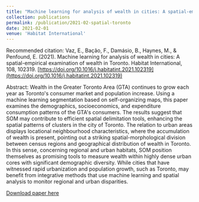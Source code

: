 ```yaml
---
title: "Machine learning for analysis of wealth in cities: A spatial-empirical examination of wealth in Toronto"
collection: publications
permalink: /publication/2021-02-spatial-toronto
date: 2021-02-01
venue: 'Habitat International'
---
```



Recommended citation: Vaz, E., Bação, F., Damásio, B., Haynes, M., & Penfound, E. (2021). Machine learning for analysis of wealth in cities: A spatial-empirical examination of wealth in Toronto. Habitat International, 108, 102319. [https://doi.org/10.1016/j.habitatint.2021.102319](https://doi.org/10.1016/j.habitatint.2021.102319)

Abstract: Wealth in the Greater Toronto Area (GTA) continues to grow each year as Toronto's consumer market and population increase. Using a machine learning segmentation based on self-organizing maps, this paper examines the demographics, socioeconomics, and expenditure consumption patterns of the GTA's consumers. The results suggest that SOM may contribute to efficient spatial delimitation tools, enhancing the spatial patterns of clusters in the city of Toronto. The relation to urban areas displays locational neighbourhood characteristics, where the accumulation of wealth is present, pointing out a striking spatial-morphological division between census regions and geographical distribution of wealth in Toronto. In this sense, concerning regional and urban habitats, SOM position themselves as promising tools to measure wealth within highly dense urban cores with significant demographic diversity. While cities that have witnessed rapid urbanization and population growth, such as Toronto, may benefit from integrative methods that use machine learning and spatial analysis to monitor regional and urban disparities.

[Download paper here](http://lucasadoims.github.io/files/2021-02-spatial-toronto.pdf)

